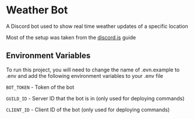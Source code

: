 # Weather Bot

A Discord bot used to show real time weather updates of a specific location

Most of the setup was taken from the [discord.js](https://discordjs.guide/#before-you-begin) guide

## Environment Variables

To run this project, you will need to change the name of .evn.example to .env and add the following environment variables to your .env file

`BOT_TOKEN` - Token of the bot

`GUILD_ID` - Server ID that the bot is in (only used for deploying commands)

`CLIENT_ID` - Client ID of the bot (only used for deploying commands)
